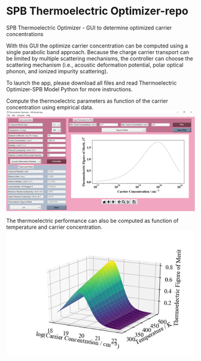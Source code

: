 # SPB Thermoelectric Optimizer-repo
SPB Thermoelectric Optimizer - GUI to determine optimized carrier concentrations

With this GUI the optimize carrier concentration can be computed using a single parabolic band approach. Because the charge carrier transport can be limited by multiple scattering mechanisms, the controller can choose the scattering mechanism (i.e., acoustic deformation potential, polar optical phonon, and ionized impurity scattering). 

To launch the app, please download all files and read Thermoelectric Optimizer-SPB Model Python for more instructions.

Compute the thermoelectric parameters as function of the carrier concentration using empirical data.
![GUI](GUI.png)

The thermoelectric performance can also be computed as function of temperature and carrier concentration.
![3D Figure](Figure_3D_Surface.png)
